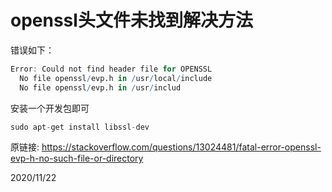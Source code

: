 # openssl头文件未找到解决方法

错误如下：  
```r
Error: Could not find header file for OPENSSL
  No file openssl/evp.h in /usr/local/include
  No file openssl/evp.h in /usr/includ
```

安装一个开发包即可  
```r
sudo apt-get install libssl-dev
```

原链接: https://stackoverflow.com/questions/13024481/fatal-error-openssl-evp-h-no-such-file-or-directory  


2020/11/22  
